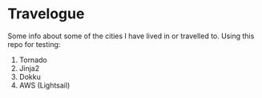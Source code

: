 # Travelogue
Some info about some of the cities I have lived in or travelled to. Using this
repo for testing:
  1. Tornado
  2. Jinja2
  3. Dokku
  4. AWS (Lightsail)
